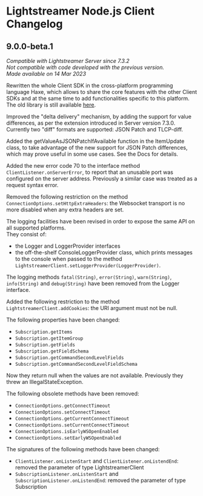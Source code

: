 # Lightstreamer Node.js Client Changelog

## 9.0.0-beta.1
*Compatible with Lightstreamer Server since 7.3.2*<br/>
*Not compatible with code developed with the previous version.*<br/>
*Made available on 14 Mar 2023* 

Rewritten the whole Client SDK in the cross-platform programming language Haxe, which allows to share the core features with the other Client SDKs and at the same time to add functionalities specific to this platform.<br>
The old library is still available [here](https://github.com/Lightstreamer/Lightstreamer-lib-client-javascript).

Improved the "delta delivery" mechanism, by adding the support for value differences, as per the extension introduced in Server version 7.3.0.
Currently two "diff" formats are supported: JSON Patch and TLCP-diff.

Added the getValueAsJSONPatchIfAvailable function in the ItemUpdate class, to take advantage of the new support for JSON Patch differences, which may prove useful in some use cases.
See the Docs for details.

Added the new error code 70 to the interface method `ClientListener.onServerError`, to report that an unusable port was configured on the server address.
Previously a similar case was treated as a request syntax error.

Removed the following restriction on the method `ConnectionOptions.setHttpExtraHeaders`: the Websocket transport is no more disabled when any extra headers are set.

The logging facilities have been revised in order to expose the same API on all supported platforms.<br/>
They consist of:

- the Logger and LoggerProvider interfaces
- the off-the-shelf ConsoleLoggerProvider class, which prints messages to the console when passed to the method `LightstreamerClient.setLoggerProvider(LoggerProvider)`.

The logging methods `fatal(String)`, `error(String)`, `warn(String)`, `info(String)` and `debug(String)` have been removed from the Logger interface.

Added the following restriction to the method `LightstreamerClient.addCookies`: the URI argument must not be null.

The following properties have been changed:

- `Subscription.getItems`
- `Subscription.getItemGroup`
- `Subscription.getFields`
- `Subscription.getFieldSchema`
- `Subscription.getCommandSecondLevelFields`
- `Subscription.getCommandSecondLevelFieldSchema`

Now they return null when the values are not available. 
Previously they threw an IllegalStateException.

The following obsolete methods have been removed:

- `ConnectionOptions.getConnectTimeout`
- `ConnectionOptions.setConnectTimeout`
- `ConnectionOptions.getCurrentConnectTimeout`
- `ConnectionOptions.setCurrentConnectTimeout`
- `ConnectionOptions.isEarlyWSOpenEnabled`
- `ConnectionOptions.setEarlyWSOpenEnabled`

The signatures of the following methods have been changed:

- `ClientListener.onListenStart` and `ClientListener.onListendEnd`: removed the parameter of type LightstreamerClient
- `SubscriptionListener.onListenStart` and `SubscriptionListener.onListendEnd`: removed the parameter of type Subscription
